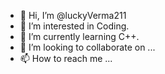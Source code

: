 - 👋 Hi, I’m @luckyVerma211
- 👀 I’m interested in Coding.
- 🌱 I’m currently learning C++.
- 💞️ I’m looking to collaborate on ...
- 📫 How to reach me ...

<!---
luckyVerma211/luckyVerma211 is a ✨ special ✨ repository because its `README.md` (this file) appears on your GitHub profile.
You can click the Preview link to take a look at your changes.
--->
